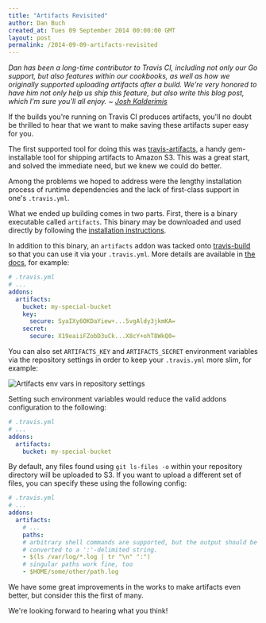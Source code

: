 ```yaml
---
title: "Artifacts Revisited"
author: Dan Buch
created_at: Tues 09 September 2014 00:00:00 GMT
layout: post
permalink: /2014-09-09-artifacts-revisited
---
```


*Dan has been a long-time contributor to Travis CI, including not only our Go
support, but also features within our cookbooks, as well as how we originally
supported uploading artifacts after a build.  We're very honored to have him
not only help us ship this feature, but also write this blog post, which I'm
sure you'll all enjoy.  ~ [Josh Kalderimis](https://twitter.com/j2h)*

If the builds you're running on Travis CI produces artifacts, you'll no doubt
be thrilled to hear that we want to make saving these artifacts super easy for
you.

The first supported tool for doing this was
[travis-artifacts](https://github.com/travis-ci/travis-artifacts), a handy
gem-installable tool for shipping artifacts to Amazon S3.  This was a great
start, and solved the immediate need, but we knew we could do better.

Among the problems we hoped to address were the lengthy installation process of
runtime dependencies and the lack of first-class support in one's
`.travis.yml`.

What we ended up building comes in two parts.  First, there is a binary
executable called `artifacts`.  This binary may be downloaded and used directly
by following the [installation
instructions](https://github.com/travis-ci/artifacts#installation).

In addition to this binary, an `artifacts` addon was tacked onto
[travis-build](https://github.com/travis-ci/travis-build) so that you can use
it via your `.travis.yml`.  More details are available in [the
docs](http://docs.travis-ci.com/user/uploading-artifacts/), for example:

``` yaml
# .travis.yml
# ...
addons:
  artifacts:
    bucket: my-special-bucket
    key:
      secure: SyaIXy6OKDaYiew+...5vgAldy3jkmKA=
    secret:
      secure: X19eaiiFZobD3uCk...X8cY+ohT8WkQ0=
```

You can also set `ARTIFACTS_KEY` and `ARTIFACTS_SECRET` environment variables
via the repository settings in order to keep your `.travis.yml` more slim, for
example:

![Artifacts env vars in repository
settings](/images/2014-09-09-artifacts-env-vars.png)

Setting such environment variables would reduce the valid addons configuration
to the following:

``` yaml
# .travis.yml
# ...
addons:
  artifacts:
    bucket: my-special-bucket
```

By default, any files found using `git ls-files -o` within your repository
directory will be uploaded to S3.  If you want to upload a different set of
files, you can specify these using the following config:

``` yaml
# .travis.yml
# ...
addons:
  artifacts:
    # ...
    paths:
    # arbitrary shell commands are supported, but the output should be
    # converted to a ':'-delimited string.
    - $(ls /var/log/*.log | tr "\n" ":")
    # singular paths work fine, too
    - $HOME/some/other/path.log
```

We have some great improvements in the works to make artifacts even better, but
consider this the first of many.

We're looking forward to hearing what you think!
